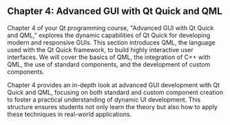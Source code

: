 ## Chapter 4: Advanced GUI with Qt Quick and QML 

Chapter 4 of your Qt programming course, "Advanced GUI with Qt Quick and QML," explores the dynamic capabilities of Qt Quick for developing modern and responsive GUIs. This section introduces QML, the language used with the Qt Quick framework, to build highly interactive user interfaces. We will cover the basics of QML, the integration of C++ with QML, the use of standard components, and the development of custom components.

Chapter 4 provides an in-depth look at advanced GUI development with Qt Quick and QML, focusing on both standard and custom component creation to foster a practical understanding of dynamic UI development. This structure ensures students not only learn the theory but also how to apply these techniques in real-world applications.

